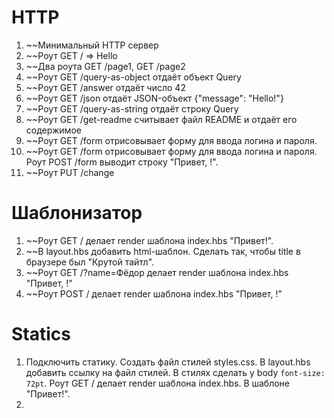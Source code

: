 # HTTP

1. ~~Минимальный HTTP сервер
1. ~~Роут GET / => Hello
1. ~~Два роута GET /page1, GET /page2
1. ~~Роут GET /query-as-object отдаёт объект Query
1. ~~Роут GET /answer отдаёт число 42
1. ~~Роут GET /json отдаёт JSON-объект {"message": "Hello!"}
1. ~~Роут GET /query-as-string отдаёт строку Query
1. ~~Роут GET /get-readme считывает файл README и отдаёт его содержимое
1. ~~Роут GET /form отрисовывает форму для ввода логина и пароля.
1. ~~Роут GET /form отрисовывает форму для ввода логина и пароля. Роут POST /form выводит строку "Привет, <login>!".
1. ~~Роут PUT /change 

# Шаблонизатор

1. ~~Роут GET / делает render шаблона index.hbs "Привет!".
1. ~~В layout.hbs добавить html-шаблон. Сделать так, чтобы title в браузере был "Крутой тайтл".
1. ~~Роут GET /?name=Фёдор делает render шаблона index.hbs "Привет, <name>!"
1. ~~Роут POST / делает render шаблона index.hbs "Привет, <name>!"

# Statics

1. Подключить статику. Создать файл стилей styles.css. В layout.hbs добавить ссылку на файл стилей.
   В стилях сделать у body `font-size: 72pt`. Роут GET / делает render шаблона index.hbs. В шаблоне "Привет!".
1. 